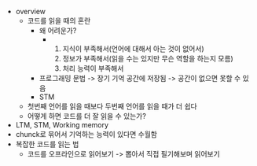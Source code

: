 - overview
	- 코드를 읽을 때의 혼란
		- 왜 어려운가?
			- 1. 지식이 부족해서(언어에 대해서 아는 것이 없어서)
			  2. 정보가 부족해서(읽을 수는 있지만 무슨 역할을 하는지 모름)
			  3. 처리 능력이 부족해서
		- 프로그래밍 문법 -> 장기 기억 공간에 저장됨 -> 공간이 없으면 못할 수 있음
		- STM
	- 첫번째 언어를 읽을 때보다 두번째 언어를 읽을 때가 더 쉽다
	- 어떻게 하면 코드를 더 잘 읽을 수 있는가?
- LTM, STM, Working memory
- chunck로 묶어서 기억하는 능력이 있다면 수월함
- 복잡한 코드를 읽는 법
	- 코드를 오프라인으로 읽어보기 -> 뽑아서 직접 필기해보며 읽어보기